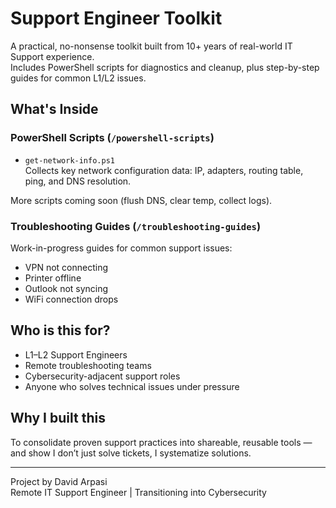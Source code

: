 # Support Engineer Toolkit

A practical, no-nonsense toolkit built from 10+ years of real-world IT Support experience.  
Includes PowerShell scripts for diagnostics and cleanup, plus step-by-step guides for common L1/L2 issues.

## What's Inside

### PowerShell Scripts (`/powershell-scripts`)
- `get-network-info.ps1`  
  Collects key network configuration data: IP, adapters, routing table, ping, and DNS resolution.

More scripts coming soon (flush DNS, clear temp, collect logs).

### Troubleshooting Guides (`/troubleshooting-guides`)
Work-in-progress guides for common support issues:
- VPN not connecting
- Printer offline
- Outlook not syncing
- WiFi connection drops

## Who is this for?

- L1–L2 Support Engineers
- Remote troubleshooting teams
- Cybersecurity-adjacent support roles
- Anyone who solves technical issues under pressure

## Why I built this

To consolidate proven support practices into shareable, reusable tools — and show I don’t just solve tickets, I systematize solutions.

---

Project by David Arpasi  
Remote IT Support Engineer | Transitioning into Cybersecurity
